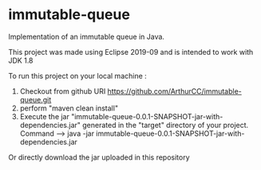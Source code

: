 # immutable-queue
Implementation of an immutable queue in Java.

This project was made using Eclipse 2019-09 and is intended to work with JDK 1.8

To run this project on your local machine :
1) Checkout from github URI https://github.com/ArthurCC/immutable-queue.git
2) perform "maven clean install"
3) Execute the jar "immutable-queue-0.0.1-SNAPSHOT-jar-with-dependencies.jar" generated in the "target" directory of your project.
   Command --> java -jar immutable-queue-0.0.1-SNAPSHOT-jar-with-dependencies.jar
   
Or directly download the jar uploaded in this repository
